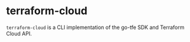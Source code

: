 # terraform-cloud
`terraform-cloud` is a CLI implementation of the go-tfe SDK and Terraform Cloud API.
